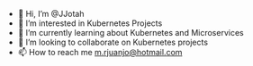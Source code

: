 - 👋 Hi, I’m @JJotah
- 👀 I’m interested in Kubernetes Projects
- 🌱 I’m currently learning about Kubernetes and Microservices
- 💞️ I’m looking to collaborate on Kubernetes projects
- 📫 How to reach me m.rjuanjo@hotmail.com

<!---
JJotah/JJotah is a ✨ special ✨ repository because its `README.md` (this file) appears on your GitHub profile.
You can click the Preview link to take a look at your changes.
--->
